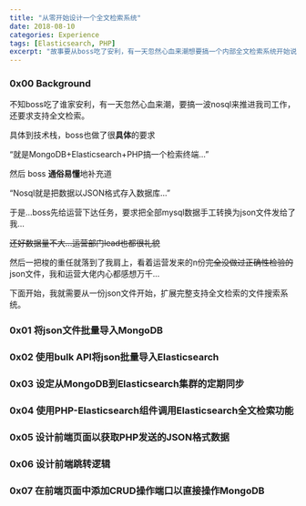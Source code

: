 ```yaml
---
title: "从零开始设计一个全文检索系统"
date: 2018-08-10
categories: Experience
tags: [Elasticsearch, PHP]
excerpt: "故事要从boss吃了安利，有一天忽然心血来潮想要搞一个内部全文检索系统开始说起..."
---
```


### 0x00 Background

不知boss吃了谁家安利，有一天忽然心血来潮，要搞一波nosql来推进我司工作，还要求支持全文检索。

具体到技术栈，boss也做了很**具体**的要求

“就是MongoDB+Elasticsearch+PHP搞一个检索终端...”

然后 boss **通俗易懂**地补充道

“Nosql就是把数据以JSON格式存入数据库...”

于是...boss先给运营下达任务，要求把全部mysql数据手工转换为json文件发给了我...

~~还好数据量不大...运营部门lead也都很礼貌~~

然后一把梭的重任就落到了我肩上，看着运营发来的n份~~完全没做过正确性检验的~~json文件，我和运营大佬内心都感想万千...

下面开始，我就需要从一份json文件开始，扩展完整支持全文检索的文件搜索系统。

### 0x01 将json文件批量导入MongoDB

### 0x02 使用bulk API将json批量导入Elasticsearch

### 0x03 设定从MongoDB到Elasticsearch集群的定期同步

### 0x04 使用PHP-Elasticsearch组件调用Elasticsearch全文检索功能

### 0x05 设计前端页面以获取PHP发送的JSON格式数据

### 0x06 设计前端跳转逻辑

### 0x07 在前端页面中添加CRUD操作端口以直接操作MongoDB
